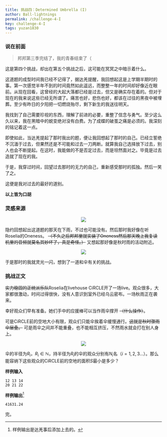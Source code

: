 ```yaml
---
title: 挑战四：Determined Umbrella (I)
author: Ball-lightnings
permalink: /challenge-4-I
key: challenge-4-I
tags: yuzan1830
---
```


### 说在前面

> 邦邦第三季完结了，我的青春结束了（

这是第四个挑战，却出在第五个挑战之后，这可能在冥冥之中暗示着什么。

这道题的成型时间我已经不记得了，据达羌提醒，我回想起这是上学期半期时的事。第一次感觉半年不到的时间竟然如此遥远，而整整一年的时间却好像近在眼前。从现在回看，这曾经的大起大落都已经是过去，但又是确实存在着的。但对于现在的我来说这些已经无所谓了。痛苦也好，悲伤也好，都该在过往的黑夜中被埋葬。至少有昨日的夕阳把一切燃烧殆尽，剩下新生的我送往明天。

我找到了自己需要珍视的东西，理解了前进的必要，重整了信念与勇气。至少这么久以来，我在黑暗中的蜕变绝对没有白费。为了成蝶的破茧之痛是必须的。我深刻的铭记着这一点。

<!--more-->

即使如此，当达羌提起了那时我出的题，便让我回想起了那时的自己。已经立誓绝不沉湎于过去，但果然还是不可能和过去一刀两断。就算我自己选择放下过去，别人也会不断提起。在这时，我能做的不是否定过去，而是坦然面对之。毕竟是过去造就了现在的我。

于是，我穿过时间，回望过去那时的无力的自己，重新感受那时的孤独。然后一笑了之。

这便是我对过去的最好的道别。

**以上皆为口胡**

### 灵感来源

<div align="center"><img src="https://s1.ax1x.com/2020/04/12/Gqo9w6.jpg"></div>

隐约回想起出这道题的那天在下雨，不过也可能没有。然后那时我好像在听Roselia的Oneness。 ~~（不久之后邦邦里就实装了Oneness然后那天晚上我复读机里的音频就莫名其妙坏了，真是奇怪。）~~ 又想起那好像是秋时雨的活动附近。

<div align="center"><img src="https://s1.ax1x.com/2020/04/12/Gqopex.png"></div>

于是那时的我就灵光一闪，想到了一道和伞有关的挑战。

### 挑战正文

~~实力稳固的正统派乐队~~Roselia在livehouse CiRCLE开了一场live。观众很多，大家都很激动，时间过得很快，没有人意识到室外已经乌云密布。一场秋雨正在袭来。

幸好观众们早有准备。她们手中的应援棒可以当作雨伞撑开 ~~（什么操作）~~。

可是CiRCLE前的空地大小有限，观众们只能伞挨着伞缓慢通行。~~这就是秋时骤雨伞层叠。~~ 可是雨伞之间并不能重叠，也不能相互挤压，不然雨水就会打在别人身上。

<div align="center"><img src="https://s1.ax1x.com/2020/04/12/GqIzO1.png"></div>

伞的半径为$R_i$，$R_i\in\mathbb N$，持半径为$R_i$的伞的观众分别有$N_i$名（$i=1,2,3\dots$）。那么能容纳下这些观众的CiRCLE前的空地的面积$S$最小是多少？

**样例输入**

    12 13 14
    20 21 22

**样例输出**[^sample]

    41631.24

完。

[^sample]: 样例输出是达羌事后添加上去的。
